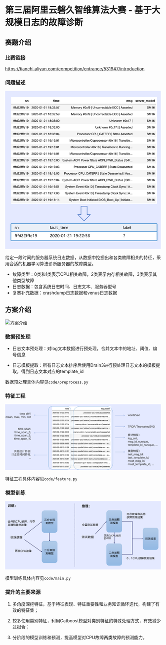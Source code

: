 # 第三届阿里云磐久智维算法大赛 - 基于大规模日志的故障诊断

## 赛题介绍

### 比赛链接

https://tianchi.aliyun.com/competition/entrance/531947/introduction

### 问题描述

![问题描述](./pics/contest.png)

给定一段时间的服务器系统日志数据，从数据中挖掘出和各类故障相关的特征，采用合适的机器学习算法诊断服务器的故障类型。

+ 故障类型：0类和1类表示CPU相关故障，2类表示内存相关故障，3类表示其他类型故障
+ 日志数据：包含系统日志时间、日志文本、服务器型号
+ 复赛补充数据：crashdump日志数据和venus日志数据

## 方案介绍

![方案介绍](./pics/intruduction.png)

### 数据预处理

+ 日志文本预处理：对log文本数据进行预处理，合并文本中的地址、阈值、编号信息

+ 日志模板提取：所有日志文本排序后使用Drain3进行预处理日志文本的模板提取，得到日志文本对应的template_id

数据预处理具体内容见`code/preprocess.py`

### 特征工程

![特征](./pics/features.png)

特征工程具体内容见`code/feature.py`

### 模型训练

![模型训练](./pics/model.png)

模型训练具体内容见`code/main.py`

### 提升的主要来源

1. 多角度深挖特征，基于特征表现、特征重要性和业务知识循环迭代，构建了有效的特征集；

2. 较多使用类别特征，利用Catboost模型对类别特征的特殊处理方式，有效减少过拟合；

3. 分阶段的模型训练和预测，提高模型对CPU故障两类故障的预测能力。